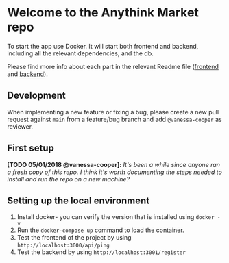 # Welcome to the Anythink Market repo

To start the app use Docker. It will start both frontend and backend, including all the relevant dependencies, and the db.

Please find more info about each part in the relevant Readme file ([frontend](frontend/readme.md) and [backend](backend/README.md)).

## Development

When implementing a new feature or fixing a bug, please create a new pull request against `main` from a feature/bug branch and add `@vanessa-cooper` as reviewer.

## First setup

**[TODO 05/01/2018 @vanessa-cooper]:** _It's been a while since anyone ran a fresh copy of this repo. I think it's worth documenting the steps needed to install and run the repo on a new machine?_


## Setting up the local environment

1. Install docker- you can verify the version that is installed using `docker -v`
2. Run the `docker-compose up` command to load the container.
3. Test the frontend of the project by using `http://localhost:3000/api/ping`
4. Test the backend by using `http://localhost:3001/register`
